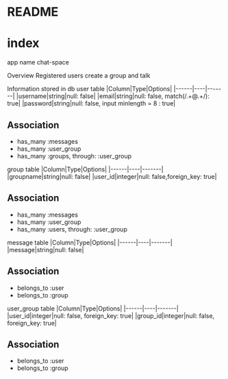 # README

# index
app name
chat-space

Overview
Registered users create a group and talk


Information stored in db
user table
|Column|Type|Options|
|------|----|-------|
|username|string|null: false|
|email|string|null: false, match(/.+@.+/): true|
|password|string|null: false, input minlength = 8 : true|
## Association
- has_many :messages
- has_many :user_group
- has_many :groups,  through:  :user_group

group table
|Column|Type|Options|
|------|----|-------|
|groupname|string|null: false|
|user_id|integer|null: false,foreign_key: true|
## Association
- has_many :messages
- has_many :user_group
- has_many :users,  through:  :user_group

message table
|Column|Type|Options|
|------|----|-------|
|message|string|null: false|
## Association
- belongs_to :user
- belongs_to :group

user_group table
|Column|Type|Options|
|------|----|-------|
|user_id|integer|null: false, foreign_key: true|
|group_id|integer|null: false, foreign_key: true|
## Association
- belongs_to :user
- belongs_to :group